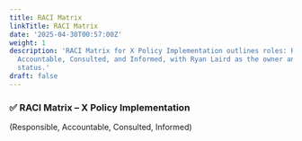 ```yaml
---
title: RACI Matrix
linkTitle: RACI Matrix
date: '2025-04-30T00:57:00Z'
weight: 1
description: 'RACI Matrix for X Policy Implementation outlines roles: Responsible,
  Accountable, Consulted, and Informed, with Ryan Laird as the owner and a low priority
  status.'
draft: false
---
```



### ✅ RACI Matrix – X Policy Implementation

(Responsible, Accountable, Consulted, Informed)

<!-- Unsupported block type: child_database -->